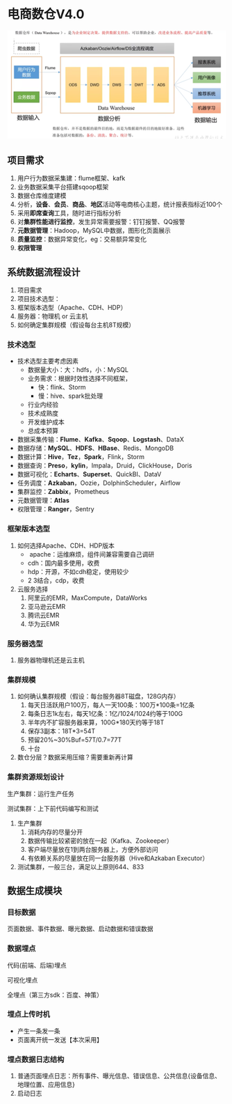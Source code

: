 # 电商数仓V4.0

![image-20231130152135972](images\image-20231130152135972.png)

## 项目需求

1. 用户行为数据采集建：flume框架、kafk
2. 业务数据采集平台搭建sqoop框架
3. 数据仓库维度建模
4. 分析，**设备**、**会员**、**商品**、**地区**活动等电商核心主题，统计报表指标近100个
5. 采用**即席查询**工具，随时进行指标分析
6. 对**集群性能进行监控**，发生异常需要报警：钉钉报警、QQ报警
7. **元数据管理**：Hadoop，MySQL中数据，图形化页面展示
8. **质量监控**：数据异常变化，eg：交易额异常变化
9. **权限管理**

## 系统数据流程设计

1. 项目需求
2. 项目技术选型：
3. 框架版本选型（Apache、CDH、HDP）
4. 服务器：物理机 or 云主机
5. 如何确定集群规模（假设每台主机8T规模）

###  技术选型

- 技术选型主要考虑因素
  - 数据量大小：大：hdfs，小：MySQL
  - 业务需求：根据时效性选择不同框架，
    - 快：flink、Storm
    - 慢：hive、spark批处理
  - 行业内经验
  - 技术成熟度
  - 开发维护成本
  - 总成本预算
- 数据采集传输：**Flume**、**Kafka**、**Sqoop**、**Logstash**、DataX
- 数据存储：**MySQL**、**HDFS**、**HBase**、Redis、MongoDB
- 数据计算：**Hive**，**Tez**，**Spark**，Flink，Storm
- 数据查询：**Preso**，**kylin**，Impala，Druid，ClickHouse，Doris
- 数据可视化：**Echarts**、**Superset**、QuickBI、DataV
- 任务调度：**Azkaban**，Oozie，DolphinScheduler，Airflow
- 集群监控：**Zabbix**，Prometheus
- 元数据管理：**Atlas**
- 权限管理：**Ranger**，Sentry

### 框架版本选型

1. 如何选择Apache、CDH、HDP版本
   - ​		apache：运维麻烦，组件间兼容需要自己调研
   - cdh：国内最多使用，收费
   - hdp：开源，不如cdh稳定，使用较少
   - 2 3结合，cdp，收费
2. 云服务选择
   1. 阿里云的EMR，MaxCompute，DataWorks
   2. 亚马逊云EMR
   3. 腾讯云EMR
   4. 华为云EMR

### 服务器选型

1. 服务器物理机还是云主机

### 集群规模

1. 如何确认集群规模（假设：每台服务器8T磁盘，128G内存）
   1. 每天日活跃用户100万，每人一天100条：100万*100条=1亿条
   2. 每条日志1k左右，每天1亿条：1亿/1024/1024约等于100G
   3. 半年内不扩容服务器来算，100G*180天约等于18T
   4. 保存3副本：18T*3=54T
   5. 预留20%~30%Buf=57T/0.7=77T
   6. 十台
2. 数仓分层？数据采用压缩？需要重新再计算

### 集群资源规划设计

生产集群：运行生产任务

测试集群：上下前代码编写和测试

1. 生产集群
   1. 消耗内存的尽量分开
   2. 数据传输比较紧密的放在一起（Kafka、Zookeeper）
   3. 客户端尽量放在1到两台服务器上，方便外部访问
   4. 有依赖关系的尽量放在同一台服务器（Hive和Azkaban Executor）
2. 测试集群，一般三台，满足以上原则644、833

## 数据生成模块

### 目标数据

页面数据、事件数据、曝光数据、启动数据和错误数据

### 数据埋点

代码(前端、后端)埋点

可视化埋点

全埋点（第三方sdk：百度、神策）

### 埋点上传时机

- 产生一条发一条
- 页面离开统一发送【本次采用】

### 埋点数据日志结构

1. 普通页面埋点日志：所有事件、曝光信息、错误信息、公共信息{设备信息、地理位置、应用信息}
2. 启动日志



### 

